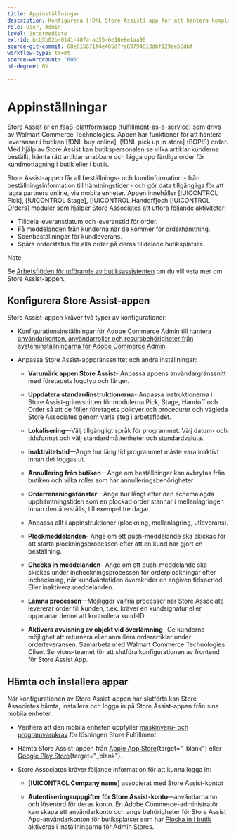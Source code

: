 ```yaml
---
title: Appinställningar
description: Konfigurera [!DNL Store Assist] app för att hantera kompletta arbetsflöden och processer för att köpa online, och hämta in butiksbeställningar.
role: User, Admin
level: Intermediate
exl-id: bcb5b02b-0141-407a-ad55-6e10e8e1aa90
source-git-commit: 68e615671f4e465d7fe89794613dbf129ae66dbf
workflow-type: tm+mt
source-wordcount: '606'
ht-degree: 0%

---
```


# Appinställningar

Store Assist är en faaS-plattformsapp (fulfillment-as-a-service) som drivs av Walmart Commerce Technologies. Appen har funktioner för att hantera leveranser i butiken [!DNL buy online], [!DNL pick up in store] (BOPIS) order.  Med hjälp av Store Assist kan butikspersonalen se vilka artiklar kunderna beställt, hämta rätt artiklar snabbare och lägga upp färdiga order för kundmottagning i butik eller i butik.

Store Assist-appen får all beställnings- och kundinformation - från beställningsinformation till hämtningstider - och gör data tillgängliga för att lagra partners online, via mobila enheter. Appen innehåller [!UICONTROL Pick], [!UICONTROL Stage], [!UICONTROL Handoff]och [!UICONTROL Orders] moduler som hjälper Store Associates att utföra följande aktiviteter:

- Tilldela leveransdatum och leveranstid för order.
- Få meddelanden från kunderna när de kommer för orderhämtning.
- Scenbeställningar för kundleverans.
- Spåra orderstatus för alla order på deras tilldelade butiksplatser.

>[!NOTE]
>
>Se [Arbetsflöden för utförande av butiksassistenten](store-assist-modules.md) om du vill veta mer om Store Assist-appen.

## Konfigurera Store Assist-appen

Store Assist-appen kräver två typer av konfigurationer:

- Konfigurationsinställningar för Adobe Commerce Admin till [hantera användarkonton, användarroller och resursbehörigheter från systeminställningarna för Adobe Commerce Admin](user-setup.md).

- Anpassa Store Assist-appgränssnittet och andra inställningar:

   - **Varumärk appen Store Assist**- Anpassa appens användargränssnitt med företagets logotyp och färger.

   - **Uppdatera standardinstruktionerna**- Anpassa instruktionerna i Store Assist-gränssnitten för modulerna Pick, Stage, Handoff och Order så att de följer företagets policyer och procedurer och vägleda Store Associates genom varje steg i arbetsflödet.

   - **Lokalisering**—Välj tillgängligt språk för programmet. Välj datum- och tidsformat och välj standardmåttenheter och standardvaluta.

   - **Inaktivitetstid**—Ange hur lång tid programmet måste vara inaktivt innan det loggas ut.

   - **Annullering från butiken**—Ange om beställningar kan avbrytas från butiken och vilka roller som har annulleringsbehörigheter

   - **Orderrensningsfönster**—Ange hur långt efter den schemalagda upphämtningstiden som en plockad order stannar i mellanlagringen innan den återställs, till exempel tre dagar.

   - Anpassa allt i appinstruktioner (plockning, mellanlagring, utleverans).

   - **Plockmeddelanden**- Ange om ett push-meddelande ska skickas för att starta plockningsprocessen efter att en kund har gjort en beställning.

   - **Checka in meddelanden**- Ange om ett push-meddelande ska skickas under incheckningsprocessen för orderplockningar efter incheckning, när kundväntetiden överskrider en angiven tidsperiod. Eller inaktivera meddelanden.

   - **Lämna processen**—Möjliggör valfria processer när Store Associate levererar order till kunden, t.ex. kräver en kundsignatur eller uppmanar denne att kontrollera kund-ID.

   - **Aktivera avvisning av objekt vid överlämning**- Ge kunderna möjlighet att returnera eller annullera orderartiklar under orderleveransen.
   Samarbeta med Walmart Commerce Technologies Client Services-teamet för att slutföra konfigurationen av frontend för Store Assist App.

## Hämta och installera appar

När konfigurationen av Store Assist-appen har slutförts kan Store Associates hämta, installera och logga in på Store Assist-appen från sina mobila enheter.

- Verifiera att den mobila enheten uppfyller [maskinvaru- och programvarukrav](solution-requirements.md#store-assist-app-requirements) för lösningen Store Fulfillment.

- Hämta Store Assist-appen från [Apple App Store](https://apps.apple.com/us/app/store-assist-by-walmart/id1609281539){target=&quot;_blank&quot;} eller [Google Play Store](https://play.google.com/store/apps/details?id=com.walmart.faas.storeassist){target=&quot;_blank&quot;}.

- Store Associates kräver följande information för att kunna logga in:

   - **[!UICONTROL Company name]** associerat med Store Assist-kontot

   - **Autentiseringsuppgifter för Store Assist-konto**—användarnamn och lösenord för deras konto.
   En Adobe Commerce-administratör kan skapa ett användarkonto och ange behörigheter för Store Assist App-användarkonton för butiksplatser som har [Plocka in i butik](merchant-store-configuration.md#pickup-location-configuration) aktiveras i inställningarna för Admin Stores.
